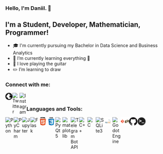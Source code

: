 ### Hello, I'm Daniil. :wave:



## I'm a Student, Developer, Mathematician, Programmer!

- :mortar_board: I'm currently pursuing my Bachelor in Data Science and Business Analytics
- :green_book:  I’m currently learning everything :school_satchel:
- :guitar: I love playing the guitar
- :pencil2: I’m learning to draw

### Connect with me:

[<img align="left" alt="My Website" width="22px" src="https://raw.githubusercontent.com/iconic/open-iconic/master/svg/globe.svg" />][website]
[<img align="left" alt="Twitter" width="22px" src="https://cdn.jsdelivr.net/npm/simple-icons@v3/icons/twitter.svg" />][twitter]
[<img align="left" alt="Instagram" width="22px" src="https://cdn.jsdelivr.net/npm/simple-icons@v3/icons/instagram.svg" />][instagram]

<br />

### Languages and Tools:

[<img align="left" alt="Python" width="26px" src="https://upload-icon.s3.us-east-2.amazonaws.com/uploads/icons/png/12785093741551942290-512.png" />][webdevplaylist]
[<img align="left" alt="PyCharm" width="26px" src="https://upload-icon.s3.us-east-2.amazonaws.com/uploads/icons/png/11951723851551942290-512.png" />][jsplaylist]
[<img align="left" alt="Jupyter" width="26px" src="https://upload.wikimedia.org/wikipedia/commons/thumb/3/38/Jupyter_logo.svg/1200px-Jupyter_logo.svg.png" />][webdevplaylist]
[<img align="left" alt="Flask" width="26px" src="https://upload-icon.s3.us-east-2.amazonaws.com/uploads/icons/png/608070591536298181-512.png" />][cssplaylist]
[<img align="left" alt="HTML5" width="26px" src="https://raw.githubusercontent.com/github/explore/80688e429a7d4ef2fca1e82350fe8e3517d3494d/topics/html/html.png" />][webdevplaylist]
[<img align="left" alt="CSS3" width="26px" src="https://raw.githubusercontent.com/github/explore/80688e429a7d4ef2fca1e82350fe8e3517d3494d/topics/css/css.png" />][cssplaylist]

[<img align="left" alt="PyQt5" width="22px" src="https://upload.wikimedia.org/wikipedia/commons/thumb/f/fc/Qt_logo_2013.svg/1200px-Qt_logo_2013.svg.png" />][jsplaylist]
[<img align="left" alt="matplotlib " width="26px" src="https://upload.wikimedia.org/wikipedia/commons/thumb/0/01/Created_with_Matplotlib-logo.svg/1024px-Created_with_Matplotlib-logo.svg.png" />][reactplaylist]
[<img align="left" alt="Telegram Bot API" width="26px" src="https://lh3.googleusercontent.com/proxy/rogpqMJcfuaJD2dsN3Y2VeAV_j4ngAk2mxvqHz_gzf1ufq34baKhi4v85dB1FoXgWn1IDPHssDH96f3uVRldlcEsPSm7N_6rOtErvzo" />][webdevplaylist]
[<img align="left" alt="C++" width="26px" src="https://avatars3.githubusercontent.com/u/13841574?s=400&v=4" />][webdevplaylist]
[<img align="left" alt="C" width="26px" src="https://cdn.iconscout.com/icon/free/png-512/c-programming-569564.png" />][webdevplaylist]
[<img align="left" alt="SQLite3" width="26px" src="https://upload-icon.s3.us-east-2.amazonaws.com/uploads/icons/png/946338781551952108-512.png" />][webdevplaylist]
[<img align="left" alt="MySQL" width="26px" src="https://raw.githubusercontent.com/github/explore/80688e429a7d4ef2fca1e82350fe8e3517d3494d/topics/mysql/mysql.png" />][webdevplaylist]
[<img align="left" alt="Godot Engine" width="26px" src="https://upload.wikimedia.org/wikipedia/commons/thumb/6/6a/Godot_icon.svg/1024px-Godot_icon.svg.png" />][webdevplaylist]
[<img align="left" alt="Git" width="26px" src="https://raw.githubusercontent.com/github/explore/80688e429a7d4ef2fca1e82350fe8e3517d3494d/topics/git/git.png" />][webdevplaylist]
[<img align="left" alt="GitHub" width="26px" src="https://raw.githubusercontent.com/github/explore/78df643247d429f6cc873026c0622819ad797942/topics/github/github.png" />][webdevplaylist]
[<img align="left" alt="Terminal" width="26px" src="https://raw.githubusercontent.com/github/explore/80688e429a7d4ef2fca1e82350fe8e3517d3494d/topics/terminal/terminal.png" />][webdevplaylist]
<br />
<br />








[website]: https://dkarzwebsite.herokuapp.com
[twitter]: https://twitter.com/dkarzboi
[instagram]: https://www.instagram.com/karzden/?hl=en
[webdevplaylist]: #
[jsplaylist]: #
[cssplaylist]: #
[reactplaylist]: #
